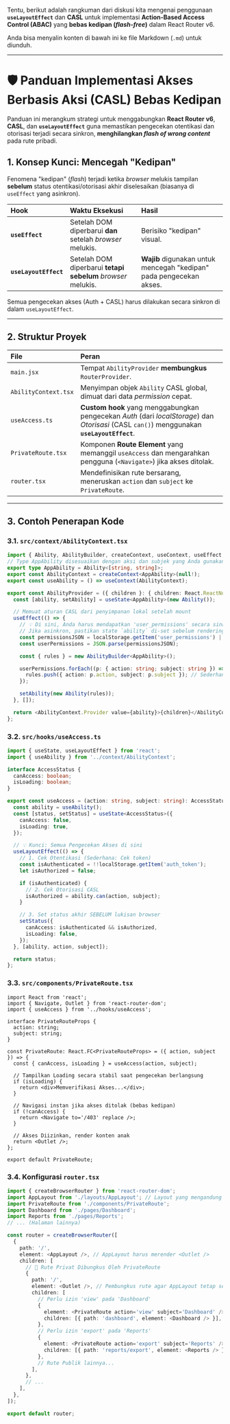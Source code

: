 Tentu, berikut adalah rangkuman dari diskusi kita mengenai penggunaan **`useLayoutEffect`** dan **CASL** untuk implementasi **Action-Based Access Control (ABAC)** yang **bebas kedipan (_flash-free_)** dalam React Router v6.

Anda bisa menyalin konten di bawah ini ke file Markdown (`.md`) untuk diunduh.

---

# 🛡️ Panduan Implementasi Akses Berbasis Aksi (CASL) Bebas Kedipan

Panduan ini merangkum strategi untuk menggabungkan **React Router v6**, **CASL**, dan **`useLayoutEffect`** guna memastikan pengecekan otentikasi dan otorisasi terjadi secara sinkron, **menghilangkan _flash of wrong content_** pada rute pribadi.

## 1\. Konsep Kunci: Mencegah "Kedipan"

Fenomena "kedipan" (_flash_) terjadi ketika _browser_ melukis tampilan **sebelum** status otentikasi/otorisasi akhir diselesaikan (biasanya di `useEffect` yang asinkron).

| Hook                  | Waktu Eksekusi                                               | Hasil                                                               |
| :-------------------- | :----------------------------------------------------------- | :------------------------------------------------------------------ |
| **`useEffect`**       | Setelah DOM diperbarui **dan** setelah _browser_ melukis.    | Berisiko "kedipan" visual.                                          |
| **`useLayoutEffect`** | Setelah DOM diperbarui **tetapi sebelum** _browser_ melukis. | **Wajib** digunakan untuk mencegah "kedipan" pada pengecekan akses. |

Semua pengecekan akses (Auth + CASL) harus dilakukan secara sinkron di dalam `useLayoutEffect`.

---

## 2\. Struktur Proyek

| File                 | Peran                                                                                                                                        |
| :------------------- | :------------------------------------------------------------------------------------------------------------------------------------------- |
| `main.jsx`           | Tempat `AbilityProvider` **membungkus** `RouterProvider`.                                                                                    |
| `AbilityContext.tsx` | Menyimpan objek `Ability` CASL global, dimuat dari data _permission_ cepat.                                                                  |
| `useAccess.ts`       | **Custom hook** yang menggabungkan pengecekan _Auth_ (dari _localStorage_) dan _Otorisasi_ (CASL `can()`) menggunakan **`useLayoutEffect`**. |
| `PrivateRoute.tsx`   | Komponen **Route Element** yang memanggil `useAccess` dan mengarahkan pengguna (`<Navigate>`) jika akses ditolak.                            |
| `router.tsx`         | Mendefinisikan rute bersarang, meneruskan `action` dan `subject` ke `PrivateRoute`.                                                          |

---

## 3\. Contoh Penerapan Kode

### 3.1. `src/context/AbilityContext.tsx`

```typescript
import { Ability, AbilityBuilder, createContext, useContext, useEffect, useState } from '@casl/ability';
// Type AppAbility disesuaikan dengan aksi dan subjek yang Anda gunakan.
export type AppAbility = Ability<[string, string]>;
export const AbilityContext = createContext<AppAbility>(null!);
export const useAbility = () => useContext(AbilityContext);

export const AbilityProvider = ({ children }: { children: React.ReactNode }) => {
  const [ability, setAbility] = useState<AppAbility>(new Ability());

  // Memuat aturan CASL dari penyimpanan lokal setelah mount
  useEffect(() => {
    // 💡 Di sini, Anda harus mendapatkan 'user_permissions' secara sinkron atau asinkron
    // Jika asinkron, pastikan state `ability` di-set sebelum rendering konten sensitif.
    const permissionsJSON = localStorage.getItem('user_permissions') || '[]';
    const userPermissions = JSON.parse(permissionsJSON);

    const { rules } = new AbilityBuilder<AppAbility>();

    userPermissions.forEach((p: { action: string; subject: string }) => {
      rules.push({ action: p.action, subject: p.subject }); // Sederhanakan pembuatan aturan
    });

    setAbility(new Ability(rules));
  }, []);

  return <AbilityContext.Provider value={ability}>{children}</AbilityContext.Provider>;
};
```

### 3.2. `src/hooks/useAccess.ts`

```typescript
import { useState, useLayoutEffect } from 'react';
import { useAbility } from '../context/AbilityContext';

interface AccessStatus {
  canAccess: boolean;
  isLoading: boolean;
}

export const useAccess = (action: string, subject: string): AccessStatus => {
  const ability = useAbility();
  const [status, setStatus] = useState<AccessStatus>({
    canAccess: false,
    isLoading: true,
  });

  // 💡 Kunci: Semua Pengecekan Akses di sini
  useLayoutEffect(() => {
    // 1. Cek Otentikasi (Sederhana: Cek token)
    const isAuthenticated = !!localStorage.getItem('auth_token');
    let isAuthorized = false;

    if (isAuthenticated) {
      // 2. Cek Otorisasi CASL
      isAuthorized = ability.can(action, subject);
    }

    // 3. Set status akhir SEBELUM lukisan browser
    setStatus({
      canAccess: isAuthenticated && isAuthorized,
      isLoading: false,
    });
  }, [ability, action, subject]);

  return status;
};
```

### 3.3. `src/components/PrivateRoute.tsx`

```tsx
import React from 'react';
import { Navigate, Outlet } from 'react-router-dom';
import { useAccess } from '../hooks/useAccess';

interface PrivateRouteProps {
  action: string;
  subject: string;
}

const PrivateRoute: React.FC<PrivateRouteProps> = ({ action, subject }) => {
  const { canAccess, isLoading } = useAccess(action, subject);

  // Tampilkan Loading secara stabil saat pengecekan berlangsung
  if (isLoading) {
    return <div>Memverifikasi Akses...</div>;
  }

  // Navigasi instan jika akses ditolak (bebas kedipan)
  if (!canAccess) {
    return <Navigate to='/403' replace />;
  }

  // Akses Diizinkan, render konten anak
  return <Outlet />;
};

export default PrivateRoute;
```

### 3.4. Konfigurasi `router.tsx`

```typescript
import { createBrowserRouter } from 'react-router-dom';
import AppLayout from './layouts/AppLayout'; // Layout yang mengandung Header/Footer global
import PrivateRoute from './components/PrivateRoute';
import Dashboard from './pages/Dashboard';
import Reports from './pages/Reports';
// ... (Halaman lainnya)

const router = createBrowserRouter([
  {
    path: '/',
    element: <AppLayout />, // AppLayout harus merender <Outlet />
    children: [
      // 🎯 Rute Privat Dibungkus Oleh PrivateRoute
      {
        path: '/',
        element: <Outlet />, // Pembungkus rute agar AppLayout tetap sebagai layout terluar
        children: [
          // Perlu izin 'view' pada 'Dashboard'
          {
            element: <PrivateRoute action='view' subject='Dashboard' />,
            children: [{ path: 'dashboard', element: <Dashboard /> }],
          },
          // Perlu izin 'export' pada 'Reports'
          {
            element: <PrivateRoute action='export' subject='Reports' />,
            children: [{ path: 'reports/export', element: <Reports /> }],
          },
          // Rute Publik lainnya...
        ],
      },
      // ...
    ],
  },
]);

export default router;
```
